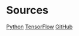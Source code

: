 # Sources
[Python](https://www.python.org)
[TensorFlow](https://tensorflow.org)
[GitHub](https://github.com)
